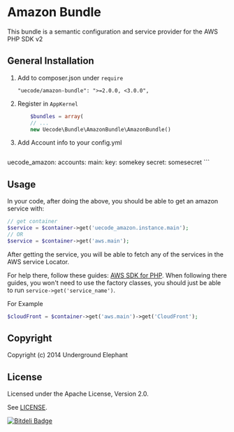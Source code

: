 Amazon Bundle
============

This bundle is a semantic configuration and service provider for the AWS PHP SDK v2

## General Installation

1. Add to composer.json under `require`

	```
	"uecode/amazon-bundle": ">=2.0.0, <3.0.0",
	```

2. Register in `AppKernel`

	``` php
		$bundles = array(
		// ...
		new Uecode\Bundle\AmazonBundle\AmazonBundle()
	```

3. Add Account info to your config.yml

	```yml
uecode_amazon:
	  accounts:
	      main:
						key: somekey
						secret: somesecret
	```

## Usage

In your code, after doing the above, you should be able to get an amazon service with:

```php
// get container
$service = $container->get('uecode_amazon.instance.main');
// OR
$service = $container->get('aws.main');
```

After getting the service, you will be able to fetch any of the services in the AWS service Locator.

For help there, follow these guides: [AWS SDK for PHP][0]. When following there guides, you won't need to use the factory classes,
you should just be able to run `service->get('service_name')`.

For Example

```php
$cloudFront = $container->get('aws.main')->get('CloudFront');
```

## Copyright

Copyright (c) 2014 Underground Elephant

## License

Licensed under the Apache License, Version 2.0.

See [LICENSE][1].


[![Bitdeli Badge](https://d2weczhvl823v0.cloudfront.net/uecode/amazon-bundle/trend.png)](https://bitdeli.com/free "Bitdeli Badge")


[0]: http://docs.aws.amazon.com/aws-sdk-php/guide/latest/index.html#service-specific-guides
[1]: https://github.com/uecode/amazon-bundle/LICENSE
